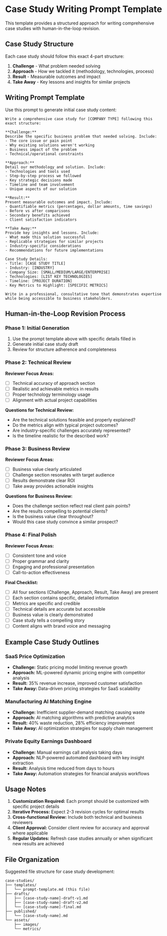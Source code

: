 # Case Study Writing Prompt Template

This template provides a structured approach for writing comprehensive case studies with human-in-the-loop revision.

## Case Study Structure

Each case study should follow this exact 4-part structure:

1. **Challenge** - What problem needed solving
2. **Approach** - How we tackled it (methodology, technologies, process)
3. **Result** - Measurable outcomes and impact
4. **Take Away** - Key lessons and insights for similar projects

## Writing Prompt Template

Use this prompt to generate initial case study content:

```
Write a comprehensive case study for [COMPANY TYPE] following this exact structure:

**Challenge:**
Describe the specific business problem that needed solving. Include:
- The core issue or pain point
- Why existing solutions weren't working
- Business impact of the problem
- Technical/operational constraints

**Approach:**
Detail our methodology and solution. Include:
- Technologies and tools used
- Step-by-step process we followed
- Key strategic decisions made
- Timeline and team involvement
- Unique aspects of our solution

**Result:**
Present measurable outcomes and impact. Include:
- Quantifiable metrics (percentages, dollar amounts, time savings)
- Before vs after comparisons
- Secondary benefits achieved
- Client satisfaction indicators

**Take Away:**
Provide key insights and lessons. Include:
- What made this solution successful
- Replicable strategies for similar projects
- Industry-specific considerations
- Recommendations for future implementations

Case Study Details:
- Title: [CASE STUDY TITLE]
- Industry: [INDUSTRY]
- Company Size: [SMALL/MEDIUM/LARGE/ENTERPRISE]
- Technologies: [LIST KEY TECHNOLOGIES]
- Timeline: [PROJECT DURATION]
- Key Metrics to Highlight: [SPECIFIC METRICS]

Write in a professional, consultative tone that demonstrates expertise while being accessible to business stakeholders.
```

## Human-in-the-Loop Revision Process

### Phase 1: Initial Generation
1. Use the prompt template above with specific details filled in
2. Generate initial case study draft
3. Review for structure adherence and completeness

### Phase 2: Technical Review
**Reviewer Focus Areas:**
- [ ] Technical accuracy of approach section
- [ ] Realistic and achievable metrics in results
- [ ] Proper technology terminology usage
- [ ] Alignment with actual project capabilities

**Questions for Technical Review:**
- Are the technical solutions feasible and properly explained?
- Do the metrics align with typical project outcomes?
- Are industry-specific challenges accurately represented?
- Is the timeline realistic for the described work?

### Phase 3: Business Review
**Reviewer Focus Areas:**
- [ ] Business value clearly articulated
- [ ] Challenge section resonates with target audience
- [ ] Results demonstrate clear ROI
- [ ] Take away provides actionable insights

**Questions for Business Review:**
- Does the challenge section reflect real client pain points?
- Are the results compelling to potential clients?
- Is the business value clear throughout?
- Would this case study convince a similar prospect?

### Phase 4: Final Polish
**Reviewer Focus Areas:**
- [ ] Consistent tone and voice
- [ ] Proper grammar and clarity
- [ ] Engaging and professional presentation
- [ ] Call-to-action effectiveness

**Final Checklist:**
- [ ] All four sections (Challenge, Approach, Result, Take Away) are present
- [ ] Each section contains specific, detailed information
- [ ] Metrics are specific and credible
- [ ] Technical details are accurate but accessible
- [ ] Business value is clearly demonstrated
- [ ] Case study tells a compelling story
- [ ] Content aligns with brand voice and messaging

## Example Case Study Outlines

### SaaS Price Optimization
- **Challenge:** Static pricing model limiting revenue growth
- **Approach:** ML-powered dynamic pricing engine with competitor analysis
- **Result:** 35% revenue increase, improved customer satisfaction
- **Take Away:** Data-driven pricing strategies for SaaS scalability

### Manufacturing AI Matching Engine
- **Challenge:** Inefficient supplier-demand matching causing waste
- **Approach:** AI matching algorithms with predictive analytics
- **Result:** 40% waste reduction, 28% efficiency improvement
- **Take Away:** AI optimization strategies for supply chain management

### Private Equity Earnings Dashboard
- **Challenge:** Manual earnings call analysis taking days
- **Approach:** NLP-powered automated dashboard with key insight extraction
- **Result:** Analysis time reduced from days to hours
- **Take Away:** Automation strategies for financial analysis workflows

## Usage Notes

1. **Customization Required:** Each prompt should be customized with specific project details
2. **Iterative Process:** Expect 2-3 revision cycles for optimal results
3. **Cross-functional Review:** Include both technical and business reviewers
4. **Client Approval:** Consider client review for accuracy and approval where applicable
5. **Regular Updates:** Refresh case studies annually or when significant new results are achieved

## File Organization

Suggested file structure for case study development:
```
case-studies/
├── templates/
│   └── prompt-template.md (this file)
├── drafts/
│   ├── [case-study-name]-draft-v1.md
│   ├── [case-study-name]-draft-v2.md
│   └── [case-study-name]-final.md
├── published/
│   └── [case-study-name].md
└── assets/
    ├── images/
    └── metrics/
```